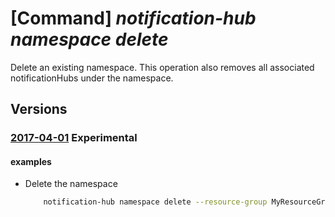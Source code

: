 # [Command] _notification-hub namespace delete_

Delete an existing namespace. This operation also removes all associated notificationHubs under the namespace.

## Versions

### [2017-04-01](/Resources/mgmt-plane/L3N1YnNjcmlwdGlvbnMve30vcmVzb3VyY2Vncm91cHMve30vcHJvdmlkZXJzL21pY3Jvc29mdC5ub3RpZmljYXRpb25odWJzL25hbWVzcGFjZXMve30=/2017-04-01.xml) **Experimental**

<!-- mgmt-plane /subscriptions/{}/resourcegroups/{}/providers/microsoft.notificationhubs/namespaces/{} 2017-04-01 -->

#### examples

- Delete the namespace
    ```bash
        notification-hub namespace delete --resource-group MyResourceGroup --name my-namespace
    ```

